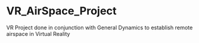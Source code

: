 # VR_AirSpace_Project
VR Project done in conjunction with General Dynamics to establish remote airspace in Virtual Reality
